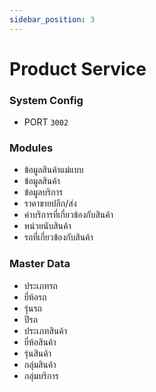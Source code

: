 ```yaml
---
sidebar_position: 3
---
```


# Product Service

### System Config

- PORT `3002`

### Modules

- ข้อมูลสินค้าแม่แบบ
- ข้อมูลสินค้า
- ข้อมูลบริการ
- ราคาขายปลีก/ส่ง
- ค่าบริการที่เกี่ยวข้องกับสินค้า
- หน่วยนับสินค้า
- รถที่เกี่ยวข้องกับสินค้า

### Master Data

- ประเภทรถ
- ยี่ห้อรถ
- รุ่นรถ
- ปีรถ
- ประเภทสินค้า
- ยี่ห้อสินค้า
- รุ่นสินค้า
- กลุ่มสินค้า
- กลุ่มบริการ
